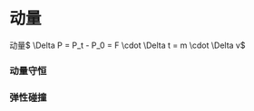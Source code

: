 # 动量

动量$ \Delta P = P_t - P_0 = F \cdot \Delta t = m \cdot \Delta v$

### 动量守恒

$$   $$



### 弹性碰撞

